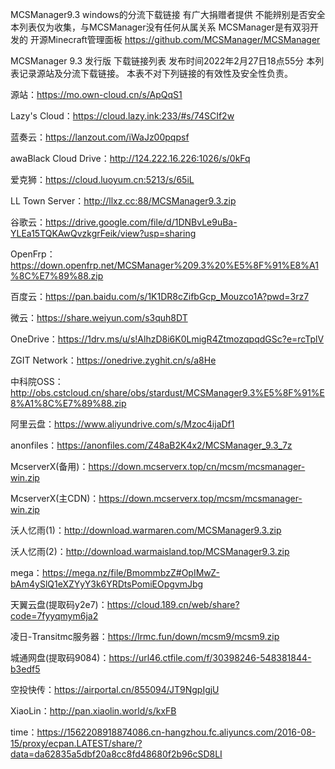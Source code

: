 
MCSManager9.3 windows的分流下载链接
有广大捐赠者提供 不能辨别是否安全
本列表仅为收集，与MCSManager没有任何从属关系
MCSManager是有双羽开发的 开源Minecraft管理面板
https://github.com/MCSManager/MCSManager

MCSManager 9.3 发行版 下载链接列表
发布时间2022年2月27日18点55分
本列表记录源站及分流下载链接。
本表不对下列链接的有效性及安全性负责。

源站：https://mo.own-cloud.cn/s/ApQqS1

Lazy's Cloud：https://cloud.lazy.ink:233/#s/74SCIf2w

蓝奏云：https://lanzout.com/iWaJz00pqpsf

awaBlack Cloud Drive：http://124.222.16.226:1026/s/0kFq

爱克狮：https://cloud.luoyum.cn:5213/s/65iL

LL Town Server：http://llxz.cc:88/MCSManager9.3.zip

谷歌云：https://drive.google.com/file/d/1DNBvLe9uBa-YLEa15TQKAwQvzkgrFeik/view?usp=sharing

OpenFrp：https://down.openfrp.net/MCSManager%209.3%20%E5%8F%91%E8%A1%8C%E7%89%88.zip

百度云：https://pan.baidu.com/s/1K1DR8cZifbGcp_Mouzco1A?pwd=3rz7

微云：https://share.weiyun.com/s3quh8DT

OneDrive：https://1drv.ms/u/s!AlhzD8i6K0LmigR4ZtmozqpqdGSc?e=rcTplV

ZGIT Network：https://onedrive.zyghit.cn/s/a8He 

中科院OSS：http://obs.cstcloud.cn/share/obs/stardust/MCSManager9.3%E5%8F%91%E8%A1%8C%E7%89%88.zip

阿里云盘：https://www.aliyundrive.com/s/Mzoc4ijaDf1

anonfiles：https://anonfiles.com/Z48aB2K4x2/MCSManager_9.3_7z

McserverX(备用)：https://down.mcserverx.top/cn/mcsm/mcsmanager-win.zip

McserverX(主CDN)：https://down.mcserverx.top/mcsm/mcsmanager-win.zip

沃人忆雨(1)：http://download.warmaren.com/MCSManager9.3.zip

沃人忆雨(2)：http://download.warmaisland.top/MCSManager9.3.zip

mega：https://mega.nz/file/BmommbzZ#OpIMwZ-bAm4ySlQ1eXZYyY3k6YRDtsPomiEOpgvmJbg

天翼云盘(提取码y2e7)：https://cloud.189.cn/web/share?code=7fyyqmym6ja2

凌日-Transitmc服务器：https://lrmc.fun/down/mcsm9/mcsm9.zip

城通网盘(提取码9084)：https://url46.ctfile.com/f/30398246-548381844-b3edf5

空投快传：https://airportal.cn/855094/JT9NgpIgjU

XiaoLin：http://pan.xiaolin.world/s/kxFB

time：https://1562208918874086.cn-hangzhou.fc.aliyuncs.com/2016-08-15/proxy/ecpan.LATEST/share/?data=da62835a5dbf20a8cc8fd48680f2b96cSD8LI
